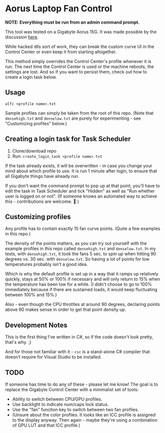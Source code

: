 # Aorus Laptop Fan Control

**NOTE: Everything must be run from an admin command prompt.**

This tool was tested on a Gigabyte Aorus 15G. It was made possible by 
the discussion [here](https://www.reddit.com/r/gigabyte/comments/h0zpfg/aero_15_deep_fan_controlcenter_fix/).

While hacked dlls sort of work, they can break the custom curve UI in the Control Center or even keep it from starting 
altogether.

This method simply overrides the Control Center's profile whenever it is run. The next time the Control Center is used or the 
machine reboots, the settings are lost. And so if you want to persist them, check out how to create a login task 
below.

## Usage

```
alfc <profile name>.txt
```

Sample profiles can simply be taken from the root of this repo. (Note that `densehigh.txt` and 
`denselow.txt` are purely for experimenting - see "Customizing profiles" below.)

## Creating a login task for Task Scheduler

1. Clone/download repo
2. Run: `create_login_task <profile name>.txt`

If the task already exists, it will be overwritten - in case you change your mind about 
which profile to use. It is run 1 minute after login, to ensure that all Gigabyte things 
have already run.

If you don't want the command prompt to pop up at that point, you'll have to edit the task 
in Task Scheduler and tick "Hidden" as well as "Run whether user is logged on or not".
(If someone knows an automated way to achieve this - contributions are welcome. 🙂 )

## Customizing profiles

Any profile has to contain exactly 15 fan curve points. (Quite a few examples in this repo.)

The density of the points matters, as you can try out yourself with the example 
profiles in this repo called `densehigh.txt` and `denselow.txt`. In my tests, with `densehigh.txt`, it took the fans 
5 sec. to spin up when hitting 90 degrees vs. 30 sec. with `denselow.txt`. So having a lot of points 
for low temperatures probably isn't a good idea.

Which is why the default profile is set up in a way that it ramps up relatively quickly, stays at 50% or 100% 
if necessary and will only return to 15% when the temperature has been low for a while. 
(I didn't choose to go to 100% immediately because if there are sustained loads, it 
would keep fluctuating between 100% and 15%.)

Also - even though the CPU throttles at around 90 degrees, declaring points above 90 makes sense in order to 
get that point density up.

## Development Notes

This is the first thing I've written in C#, so if the code doesn't look pretty, that's why. ;)

And for those not familiar with it - `csc` is a stand-alone C# compiler that doesn't require 
for Visual Studio to be installed.

## TODO

If someone has time to do any of these - please let me know! The goal is 
to replace the Gigabyte Control Center with a minimalist set of tools:

- Ability to switch between CPU/GPU profiles.
- Use backlight to indicate num/caps lock status.
- Use the "fan" function key to switch between two fan profiles.
- (Unsure about the color profiles. It looks like an ICC profile is assigned to 
the display anyway. Then again - maybe they're using a combination of GPU LUT and 
that ICC profile.)
